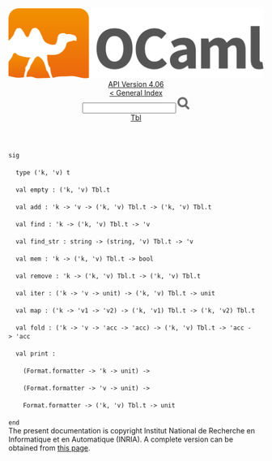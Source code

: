 <!-- ((! set title API !)) ((! set documentation !)) ((! set api !)) ((! set nobreadcrumb !)) -->
<div class="api"><header><nav class="toc brand"><a class="brand" href="https://ocaml.org/"><img src="colour-logo-gray.svg" class="svg" alt="OCaml"></a></nav><nav class="toc"><div class="toc_version"><a href="/docs" id="version-select">API Version 4.06</a></div><a href="index.html">&lt; General Index</a><div class="api_search"><input type="text" name="apisearch" id="api_search" oninput="mySearch(false);" onkeypress="this.oninput();" onclick="this.oninput();" onpaste="this.oninput();">
<img src="search_icon.svg" alt="Search" class="svg" onclick="mySearch(false)"></div>
<div id="search_results"></div><div class="toc_title"><a href="Tbl.html">Tbl</a></div><ul></ul></nav></header>
<code class="code"><span class="keyword">sig</span><br>
&nbsp;&nbsp;<span class="keyword">type</span>&nbsp;(<span class="keywordsign">'</span>k,&nbsp;<span class="keywordsign">'</span>v)&nbsp;t<br>
&nbsp;&nbsp;<span class="keyword">val</span>&nbsp;empty&nbsp;:&nbsp;(<span class="keywordsign">'</span>k,&nbsp;<span class="keywordsign">'</span>v)&nbsp;<span class="constructor">Tbl</span>.t<br>
&nbsp;&nbsp;<span class="keyword">val</span>&nbsp;add&nbsp;:&nbsp;<span class="keywordsign">'</span>k&nbsp;<span class="keywordsign">-&gt;</span>&nbsp;<span class="keywordsign">'</span>v&nbsp;<span class="keywordsign">-&gt;</span>&nbsp;(<span class="keywordsign">'</span>k,&nbsp;<span class="keywordsign">'</span>v)&nbsp;<span class="constructor">Tbl</span>.t&nbsp;<span class="keywordsign">-&gt;</span>&nbsp;(<span class="keywordsign">'</span>k,&nbsp;<span class="keywordsign">'</span>v)&nbsp;<span class="constructor">Tbl</span>.t<br>
&nbsp;&nbsp;<span class="keyword">val</span>&nbsp;find&nbsp;:&nbsp;<span class="keywordsign">'</span>k&nbsp;<span class="keywordsign">-&gt;</span>&nbsp;(<span class="keywordsign">'</span>k,&nbsp;<span class="keywordsign">'</span>v)&nbsp;<span class="constructor">Tbl</span>.t&nbsp;<span class="keywordsign">-&gt;</span>&nbsp;<span class="keywordsign">'</span>v<br>
&nbsp;&nbsp;<span class="keyword">val</span>&nbsp;find_str&nbsp;:&nbsp;string&nbsp;<span class="keywordsign">-&gt;</span>&nbsp;(string,&nbsp;<span class="keywordsign">'</span>v)&nbsp;<span class="constructor">Tbl</span>.t&nbsp;<span class="keywordsign">-&gt;</span>&nbsp;<span class="keywordsign">'</span>v<br>
&nbsp;&nbsp;<span class="keyword">val</span>&nbsp;mem&nbsp;:&nbsp;<span class="keywordsign">'</span>k&nbsp;<span class="keywordsign">-&gt;</span>&nbsp;(<span class="keywordsign">'</span>k,&nbsp;<span class="keywordsign">'</span>v)&nbsp;<span class="constructor">Tbl</span>.t&nbsp;<span class="keywordsign">-&gt;</span>&nbsp;bool<br>
&nbsp;&nbsp;<span class="keyword">val</span>&nbsp;remove&nbsp;:&nbsp;<span class="keywordsign">'</span>k&nbsp;<span class="keywordsign">-&gt;</span>&nbsp;(<span class="keywordsign">'</span>k,&nbsp;<span class="keywordsign">'</span>v)&nbsp;<span class="constructor">Tbl</span>.t&nbsp;<span class="keywordsign">-&gt;</span>&nbsp;(<span class="keywordsign">'</span>k,&nbsp;<span class="keywordsign">'</span>v)&nbsp;<span class="constructor">Tbl</span>.t<br>
&nbsp;&nbsp;<span class="keyword">val</span>&nbsp;iter&nbsp;:&nbsp;(<span class="keywordsign">'</span>k&nbsp;<span class="keywordsign">-&gt;</span>&nbsp;<span class="keywordsign">'</span>v&nbsp;<span class="keywordsign">-&gt;</span>&nbsp;unit)&nbsp;<span class="keywordsign">-&gt;</span>&nbsp;(<span class="keywordsign">'</span>k,&nbsp;<span class="keywordsign">'</span>v)&nbsp;<span class="constructor">Tbl</span>.t&nbsp;<span class="keywordsign">-&gt;</span>&nbsp;unit<br>
&nbsp;&nbsp;<span class="keyword">val</span>&nbsp;map&nbsp;:&nbsp;(<span class="keywordsign">'</span>k&nbsp;<span class="keywordsign">-&gt;</span>&nbsp;<span class="keywordsign">'</span>v1&nbsp;<span class="keywordsign">-&gt;</span>&nbsp;<span class="keywordsign">'</span>v2)&nbsp;<span class="keywordsign">-&gt;</span>&nbsp;(<span class="keywordsign">'</span>k,&nbsp;<span class="keywordsign">'</span>v1)&nbsp;<span class="constructor">Tbl</span>.t&nbsp;<span class="keywordsign">-&gt;</span>&nbsp;(<span class="keywordsign">'</span>k,&nbsp;<span class="keywordsign">'</span>v2)&nbsp;<span class="constructor">Tbl</span>.t<br>
&nbsp;&nbsp;<span class="keyword">val</span>&nbsp;fold&nbsp;:&nbsp;(<span class="keywordsign">'</span>k&nbsp;<span class="keywordsign">-&gt;</span>&nbsp;<span class="keywordsign">'</span>v&nbsp;<span class="keywordsign">-&gt;</span>&nbsp;<span class="keywordsign">'</span>acc&nbsp;<span class="keywordsign">-&gt;</span>&nbsp;<span class="keywordsign">'</span>acc)&nbsp;<span class="keywordsign">-&gt;</span>&nbsp;(<span class="keywordsign">'</span>k,&nbsp;<span class="keywordsign">'</span>v)&nbsp;<span class="constructor">Tbl</span>.t&nbsp;<span class="keywordsign">-&gt;</span>&nbsp;<span class="keywordsign">'</span>acc&nbsp;<span class="keywordsign">-&gt;</span>&nbsp;<span class="keywordsign">'</span>acc<br>
&nbsp;&nbsp;<span class="keyword">val</span>&nbsp;print&nbsp;:<br>
&nbsp;&nbsp;&nbsp;&nbsp;(<span class="constructor">Format</span>.formatter&nbsp;<span class="keywordsign">-&gt;</span>&nbsp;<span class="keywordsign">'</span>k&nbsp;<span class="keywordsign">-&gt;</span>&nbsp;unit)&nbsp;<span class="keywordsign">-&gt;</span><br>
&nbsp;&nbsp;&nbsp;&nbsp;(<span class="constructor">Format</span>.formatter&nbsp;<span class="keywordsign">-&gt;</span>&nbsp;<span class="keywordsign">'</span>v&nbsp;<span class="keywordsign">-&gt;</span>&nbsp;unit)&nbsp;<span class="keywordsign">-&gt;</span><br>
&nbsp;&nbsp;&nbsp;&nbsp;<span class="constructor">Format</span>.formatter&nbsp;<span class="keywordsign">-&gt;</span>&nbsp;(<span class="keywordsign">'</span>k,&nbsp;<span class="keywordsign">'</span>v)&nbsp;<span class="constructor">Tbl</span>.t&nbsp;<span class="keywordsign">-&gt;</span>&nbsp;unit<br>
<span class="keyword">end</span></code><div class="copyright">The present documentation is copyright Institut National de Recherche en Informatique et en Automatique (INRIA). A complete version can be obtained from <a href="http://caml.inria.fr/pub/docs/manual-ocaml/">this page</a>.</div></div>